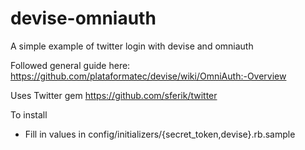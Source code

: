 devise-omniauth
===============

A simple example of twitter login with devise and omniauth

Followed general guide here:
https://github.com/plataformatec/devise/wiki/OmniAuth:-Overview

Uses Twitter gem
https://github.com/sferik/twitter

To install
- Fill in values in config/initializers/{secret_token,devise}.rb.sample
